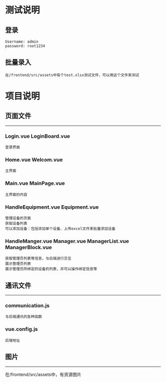 # 测试说明

## 登录
```
Username: admin
password: root1234
```

## 批量录入
```
在/frontend/src/assets中有个test.xlsx测试文件，可以用这个文件来测试
```

# 项目说明

## 页面文件
----
### Login.vue LoginBoard.vue
```
登录界面
```

### Home.vue Welcom.vue
```
主界面
```

### Main.vue MainPage.vue
```
主界面的内容
```

### HandleEquipment.vue Equipment.vue
```
管理设备的页面
获取设备列表
可以添加设备：包括添加单个设备、上传excel文件来批量添加设备
```

### HandleManger.vue Manager.vue ManagerList.vue ManagerBlock.vue
```
获取管理员列表等信息，与后端进行交互
展示管理员列表
展示管理员所绑定的设备的列表，并可以操作绑定信息等
```

## 通讯文件
----
### communication.js
```
与后端通讯的各种函数
```

### vue.config.js
```
后端地址
```

## 图片
----
在/frontend/src/assets中，有资源图片


